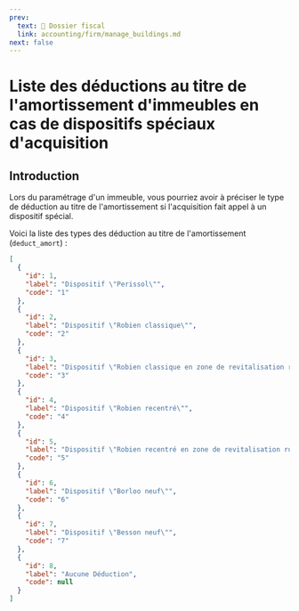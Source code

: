 ```yaml
---
prev:
  text: 🐤 Dossier fiscal
  link: accounting/firm/manage_buildings.md
next: false
---
```


<span id="readme-top"></span>

# Liste des déductions au titre de l'amortissement d'immeubles en cas de dispositifs spéciaux d'acquisition

## Introduction

Lors du paramétrage d'un immeuble, vous pourriez avoir à préciser le type de déduction au titre de l'amortissement si l'acquisition fait appel à un dispositif spécial.

Voici la liste des types des déduction au titre de l'amortissement (`deduct_amort`) :

```json
[
  {
    "id": 1,
    "label": "Dispositif \"Perissol\"",
    "code": "1"
  },
  {
    "id": 2,
    "label": "Dispositif \"Robien classique\"",
    "code": "2"
  },
  {
    "id": 3,
    "label": "Dispositif \"Robien classique en zone de revitalisation rurale\"",
    "code": "3"
  },
  {
    "id": 4,
    "label": "Dispositif \"Robien recentré\"",
    "code": "4"
  },
  {
    "id": 5,
    "label": "Dispositif \"Robien recentré en zone de revitalisation rurale\"",
    "code": "5"
  },
  {
    "id": 6,
    "label": "Dispositif \"Borloo neuf\"",
    "code": "6"
  },
  {
    "id": 7,
    "label": "Dispositif \"Besson neuf\"",
    "code": "7"
  },
  {
    "id": 8,
    "label": "Aucune Déduction",
    "code": null
  }
]
```
